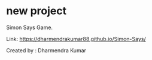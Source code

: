 # new project

Simon Says Game.

Link: https://dharmendrakumar88.github.io/Simon-Says/

Created by : Dharmendra Kumar


